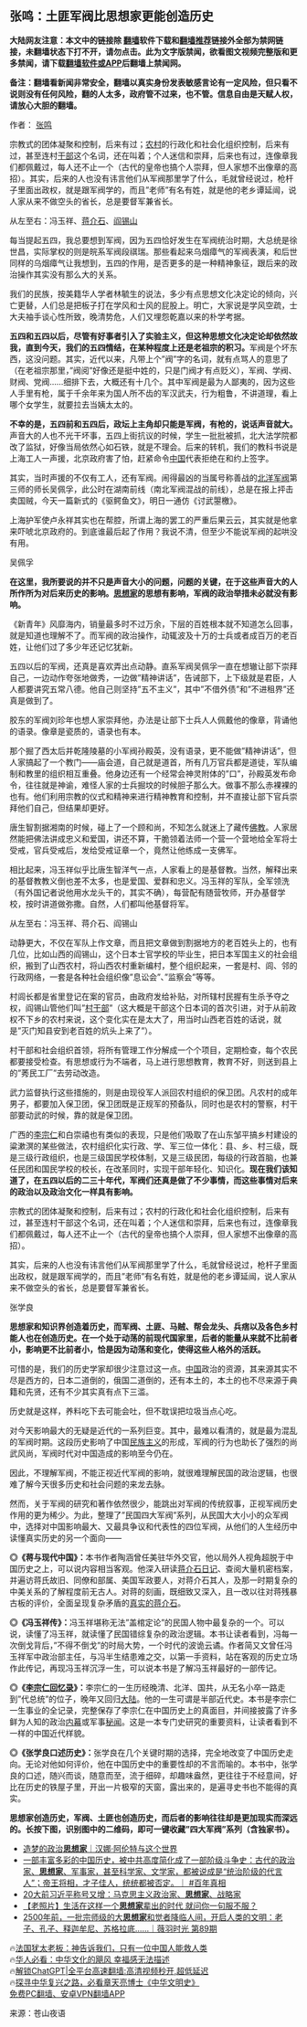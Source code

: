  <!-- 面包屑导航 --> <h2>张鸣：土匪军阀比思想家更能创造历史</h2> <p class="notice"><b>大陆网友注意：本文中的链接除 <a href="https://github.com/bannedbook/fanqiang" >翻墙</a>软件下载和<a href="https://github.com/killgcd/justmysocks/blob/master/README.md">翻墙推荐</a>链接外全部为禁网链接，未翻墙状态下打不开，请勿点击。此为文字版禁闻，欲看图文视频完整版和更多禁闻，请下载<a href="https://github.com/bannedbook/fanqiang">翻墙软件或APP</a>后翻墙上禁闻网。</p><p>备注：翻墙看新闻非常安全，翻墙以真实身份发表敏感言论有一定风险，但只看不说则没有任何风险，翻的人太多，政府管不过来，也不管。信息自由是天赋人权，请放心大胆的翻墙。</b></p>  <div class="entry"> <p>作者： <a href="https://www.bannedbook.org/bnews/tag/%e5%bc%a0%e9%b8%a3/" class="st_tag internal_tag" rel="tag" title="标签 张鸣 下的日志">张鸣</a></p> <p id="summary">宗教式的团体凝聚和控制，后来有过；<a href="https://www.bannedbook.org/bnews/tag/%E5%86%9C%E6%9D%91/" class="st_tag internal_tag" rel="tag" title="标签 农村 下的日志">农村</a>的行政化和社会化组织控制，后来有过，甚至连村<a href="https://www.bannedbook.org/bnews/tag/%E5%B9%B2%E9%83%A8/" class="st_tag internal_tag" rel="tag" title="标签 干部 下的日志">干部</a>这个名词，还在叫着；个人迷信和崇拜，后来也有过，连像章我们都佩戴过，每人还不止一个（古代的皇帝也搞个人崇拜，但人家想不出像章的高招）。其实，后来的人也没有讳言他们从军阀那里学了什么，毛就曾经说过，枪杆子里面出政权，就是跟军阀学的，而且&#8221;老师&#8221;有名有姓，就是他的老乡谭延闿，说人家从来不做空头的省长，总是要督军兼省长。</p> <p id="conimg">从左至右：冯玉祥、<a href="https://www.bannedbook.org/bnews/tag/%e8%92%8b%e4%bb%8b%e7%9f%b3/" class="st_tag internal_tag" rel="tag" title="标签 蒋介石 下的日志">蒋介石</a>、<a href="https://www.bannedbook.org/bnews/tag/%E9%98%8E%E9%94%A1%E5%B1%B1/" class="st_tag internal_tag" rel="tag" title="标签 阎锡山 下的日志">阎锡山</a></p> <p>每当提起五四，我总要想到军阀，因为五四恰好发生在军阀统治时期，大总统是徐世昌，实际掌权的则是皖系军阀段祺瑞。那些看起来乌烟瘴气的军阀表演，和后世同样的乌烟瘴气让我想到，五四的作用，是否更多的是一种精神象征，跟后来的政治操作其实没有那么大的关系。</p> <p>我们的民族，按美籍华人学者林毓生的说法，多少有点思想文化决定论的倾向，兴亡更替，人们总是把板子打在学风和士风的屁股上。明亡，大家说是学风空疏，士大夫袖手谈心性所致，晚清势危，人们又埋怨乾嘉以来的朴学考据。</p> <p><strong>五四和五四以后，尽管有好事者引入了实验主义，但这种思想文化决定论却依然故我，直到今天，我们的五四情结，在某种程度上还是老祖宗的积习。</strong>军阀是个坏东西，这没问题。其实，近代以来，凡带上个&#8221;阀&#8221;字的名词，就有点骂人的意思了（在老祖宗那里，&#8221;阀阅&#8221;好像还是挺中姓的，只是门阀才有点贬义），军阀、学阀、财阀、党阀……细排下去，大概还有十几个。其中军阀是最为人鄙夷的，因为这些人手里有枪，属于千余年来为国人所不齿的军汉武夫，行为粗鲁，不讲道理，看上哪个女学生，就要拉去当姨太太的。</p> <p><strong>不幸的是，五四前和五四后，政坛上主角却只能是军阀，有枪的，说话声音就大。</strong>声音大的人也不光干坏事，五四上街抗议的时候，学生一批批被抓，北大法学院都改了监狱，好像当局依然心如石铁，就是不理会。后来的转机，我们的教科书说是上海工人一声援，北京政府害了怕，赶紧命令<span class='wp_keywordlink_affiliate'><a href="https://www.bannedbook.org/" title="中国" target="_blank">中国</a></span>代表拒绝在和约上签字。</p> <p>其实，当时声援的不仅有工人，还有军阀。闹得最凶的当属号称善战的<span class='wp_keywordlink'><a href="https://www.bannedbook.org/forum2/topic173.html" title="北洋军阀史话" target="_blank">北洋军阀</a></span>第三师的师长吴佩孚，此公时在湖南前线（南北军阀混战的前线），总是在报上抨击卖国贼，今天一篇新式的《驱鳄鱼文》，明日一通仿《讨武曌檄》。</p> <p>上海护军使卢永祥其实也在帮腔，所谓上海的罢工的严重后果云云，其实就是他拿来吓唬北京政府的。到底谁最后起了作用？我说不清，但至少不能说军阀的起哄没有用。</p> <p>吴佩孚</p> <p><strong>在这里，我所要说的并不只是声音大小的问题，问题的关键，在于这些声音大的人所作所为对后来历史的影响。</strong><strong><a href="https://www.bannedbook.org/bnews/tag/%e6%80%9d%e6%83%b3%e5%ae%b6/" class="st_tag internal_tag" rel="tag" title="标签 思想家 下的日志">思想家</a>的思想有影响，军阀的政治举措未必就没有影响。</strong></p> <p>《新青年》风靡海内，销量最多时不过万余，下层的百姓根本就不知道怎么回事，就是知道也理解不了。而军阀的政治操作，动辄波及十万的士兵或者成百万的老百姓，让他们过了多少年还记忆犹新。</p> <p>五四以后的军阀，还真是喜欢弄出点动静。直系军阀吴佩孚一直在想辙让部下崇拜自己，一边动作夸张地做秀，一边做&#8221;精神讲话&#8221;，告诫部下，上下级就是君臣，人人都要讲究五常八德。他自己则坚持&#8221;五不主义&#8221;，其中&#8221;不借外债&#8221;和&#8221;不进租界&#8221;还真是做到了。</p> <p>胶东的军阀刘珍年也想人家崇拜他，办法是让部下士兵人人佩戴他的像章，背诵他的语录。像章是瓷质的，语录也有本。</p> <p>那个掘了西太后并乾隆陵墓的小军阀孙殿英，没有语录，更不能做&#8221;精神讲话&#8221;，但人家搞起了一个教门——庙会道，自己就是道首，所有几万官兵都是道徒，军队编制和教里的组织相互重叠。他身边还有一个经常会神灵附体的&#8221;口&#8221;，孙殿英发布命令，往往就是神谕，难怪人家的士兵掘坟的时候胆子那么大。做事不那么赤裸裸的也有。他们利用宗教的仪式和精神来进行精神教育和控制，并不直接让部下官兵崇拜他们自己，但结果却更好。</p> <p>唐生智割据湘南的时候，碰上了一个顾和尚，不知怎么就迷上了藏传<span class='wp_keywordlink'><a href="https://www.qi-gong.me/buddhism/" title="佛教" target="_blank">佛教</a></span>。人家居然能把佛法讲成忠义和爱国，讲还不算，干脆领着法师一个营一个营地给全军将士受戒，官兵受戒后，发给受戒证章一个，竟然让他练成一支佛军。</p> <p>相比起来，冯玉祥似乎比唐生智洋气一点，人家看上的是基督教。当然，解释出来的基督教教义倒也差不太多，也是爱国、爱群和忠义。冯玉祥的军队，全军领洗（有外国记者说他用水龙头干的，其实不确），每营配有随营牧师，开办基督学校，按时讲道做弥撒。自然，人们都叫他基督将军。</p> <p>从左至右：冯玉祥、蒋介石、阎锡山</p> <p>动静更大，不仅在军队上作文章，而且把文章做到割据地方的老百姓头上的，也有几位，比如山西的阎锡山，这个日本士官学校的毕业生，把日本军国主义的社会组织，搬到了山西农村，将山西农村重新编村，整个组织起来，一套是村、闾、邻的行政网络，一套是各种社会组织像&#8221;息讼会&#8221;、&#8221;监察会&#8221;等等。</p> <p>村闾长都是省里登记在案的官员，由政府发给补贴，对所辖村民握有生杀予夺之权，阎锡山管他们叫&#8221;<a href="https://www.bannedbook.org/bnews/tag/%e6%9d%91%e5%b9%b2%e9%83%a8/" class="st_tag internal_tag" rel="tag" title="标签 村干部 下的日志">村干部</a>&#8221;（这大概是干部这个日本词的首次引进，对于从前政权不下乡的农村来说，这个变化实在是太大了，用当时山西老百姓的话说，就是&#8221;灭门知县安到老百姓的炕头上来了&#8221;）。</p>  <p>村干部和社会组织首领，将所有管理工作分解成一个个项目，定期检查，每个农民都要接受检查。有思想或行为不端者，马上进行思想教育，教育不好，则送到县上的&#8221;莠民工厂&#8221;去劳动改造。</p> <p>武力监督执行这些措施的，则是由现役军人派回农村组织的保卫团。凡农村的成年男子，都要加入保卫团，保卫团既是正规军的预备队，同时也是农村的警察，村干部要动武的时候，靠的就是保卫团。</p> <p>广西的<a href="https://www.bannedbook.org/bnews/tag/%e6%9d%8e%e5%ae%97%e4%bb%81/" class="st_tag internal_tag" rel="tag" title="标签 李宗仁 下的日志">李宗仁</a>和白崇禧也有类似的表现，只是他们吸取了在山东邹平搞乡村建设的粱漱溟的某些做法，农村组织化实行政、学、军三位一体化：县、乡、村三级，既是三级行政组织，也是三级国民学校体制，又是三级民团，每级的行政首脑，也兼任民团和国民学校的校长，在改革同时，实现干部年轻化、知识化。<strong>现在我们该知道了，在五四以后的二三十年代，军阀们还真是做了不少事情，而这些事情对后来的政治以及政治文化一样具有影响。</strong></p> <p>宗教式的团体凝聚和控制，后来有过；农村的行政化和社会化组织控制，后来有过，甚至连村干部这个名词，还在叫着；个人迷信和崇拜，后来也有过，连像章我们都佩戴过，每人还不止一个（古代的皇帝也搞个人崇拜，但人家想不出像章的高招）。</p> <p>其实，后来的人也没有讳言他们从军阀那里学了什么，毛就曾经说过，枪杆子里面出政权，就是跟军阀学的，而且&#8221;老师&#8221;有名有姓，就是他的老乡谭延闿，说人家从来不做空头的省长，总是要督军兼省长。</p> <p>张学良</p> <p><strong>思想家和知识界创造着历史，而军阀、土匪、马贼、帮会龙头、兵痞以及各色乡村能人也在创造历史。</strong><strong>在一个处于动荡的前现代国家里，后者的能量从来就不比前者小，影响更不比前者小，恰是因为动荡和变化，使得这些人格外的活跃。</strong></p> <p>可惜的是，我们的历史学家却很少注意过这一点。<a href="https://www.bannedbook.org/bnews/tag/%E4%B8%AD%E5%9B%BD/" class="st_tag internal_tag" rel="tag" title="标签 中国 下的日志">中国</a>政治的资源，其来源其实不尽是西方的，日本二道倒的，俄国二道倒的，还有本土的，本土的也不尽来源于典籍和先贤，还有不少其实真有点下三滥。</p> <p>历史就是这样，养料吃下去可能会吐，但不耽误把垃圾当点心吃。</p> <p>对今天影响最大的无疑是近代的一系列巨变。其中，最难以看清的，就是最为混乱的军阀时期。这段历史影响了中国<span class='wp_keywordlink'><a href="https://www.bannedbook.org/forum11/topic333.html" title="禁片：民族主义和三座大山" target="_blank">民族主义</a></span>的形成，军阀的行为也助长了强烈的尚武风尚，军阀时代对中国造成的影响至今仍在。</p>  <p>因此，不理解军阀，不能正视近代军阀的影响，就很难理解民国的政治逻辑，也很难了解今天很多历史和社会问题的来龙去脉。</p> <p>然而，关于军阀的研究和著作依然很少，能跳出对军阀的传统叙事，正视军阀历史作用的更为稀少。为此，整理了&#8221;民国四大军阀&#8221;系列，从民国大大小小的众军阀中，选择对中国影响最大、又最具争议和代表性的四位军阀，从他们的人生经历中读懂真实历史的另一个面向——</p> <p><strong>◎《蒋与现代中国》：</strong>本书作者陶涵曾任美驻华外交官，他以局外人视角超脱于中国历史之上，可以说内容相当客观。他深入研读<span class='wp_keywordlink'><a href="https://www.bannedbook.org/forum2/topic2213.html" title="《蒋介石日记》" target="_blank">蒋介石日记</a></span>、查阅大量机密档案，并遍访蒋氏故旧、同僚和部属、美国军政要人，对蒋介石其人，及那一时期复杂的中美关系的了解程度前无古人。对蒋的刻画，既细致又深入，且一改以往对蒋残暴古板的评价，全面呈现复杂矛盾的<span class='wp_keywordlink'><a href="https://www.bannedbook.org/forum2/topic1633.html" title="杨天石《找寻真实的蒋介石》" target="_blank">真实的蒋介石</a></span>。</p> <p><strong>◎《冯玉祥传》：</strong>冯玉祥堪称无法&#8221;盖棺定论&#8221;的民国人物中最复杂的一个。可以说，读懂了冯玉祥，就读懂了民国错综复杂的政治逻辑。本书让读者看到，冯每一次倒戈背后，&#8221;不得不倒戈&#8221;的时局大势，一个时代的波诡云谲。作者简又文曾任冯玉祥军中政治部主任，与冯半生结患难之交，以第一手资料，站在客观的历史立场作此传记，再现冯玉祥沉浮一生，可以说本书是了解冯玉祥最好的一部传记。</p> <p><strong>◎《<span class='wp_keywordlink'><a href="https://www.bannedbook.org/forum2/topic1575.html" title="唐德刚《李宗仁回忆录》" target="_blank">李宗仁回忆录</a></span>》：</strong>李宗仁的一生历经晚清、北洋、国共，从无名小卒一路走到&#8221;代总统&#8221;的位子，晚年又回归<span class='wp_keywordlink_affiliate'><a href="https://www.bannedbook.org/" title="大陆" target="_blank">大陆</a></span>。他的一生可谓是半部近代史。本书是李宗仁一生事业的全记录，完整保存了李宗仁在中国历史上的真面目，并间接披露了许多鲜为人知的政治<span class='wp_keywordlink_affiliate'><a href="https://www.bannedbook.org/bnews/ccpdope/" title="中共高层内幕" target="_blank">内幕</a></span>或军事<span class='wp_keywordlink'><a href="https://www.bannedbook.org/forum8/" title="中国禁文秘闻" target="_blank">秘闻</a></span>。这是一本专门史研究的重要资料，让读者看到不一样的中国近代样貌。</p> <p><strong>◎《张学良口述历史》：</strong>张学良在几个关键时期的选择，完全地改变了中国历史走向。无论对他如何评价，他在中国历史中的重要性却的不言而喻的。本书中，张学良的口述，随兴而谈，随意而至，流于细碎，却趣味盎然，更往往于不经意间，好比在历史的铁屋子里，开出一片极窄的天窗，露出来的，是遍寻史书也不能得的真实。</p> <p><strong>思想家创造历史，军阀、土匪也创造历史，而后者的影响往往却是更加现实而深远的。长按下图，识别图中的二维码，即可一键收藏&#8221;四大军阀&#8221;系列（含独家书）。</strong></p> <p><strong></strong></p> <!--<div id="taboola-mid-1"></div>--><ul class='op-related-articles' title='相关阅读'> <li><a href='https://www.bannedbook.org/bnews/baitai/20230523/1887565.html' target='_blank'>造梦的政治<b>思想家</b>｜汉娜·阿伦特与这个世界</a></li> <li><a href='https://www.bannedbook.org/bnews/sohnews/20230501/1878657.html' target='_blank'>一部丰富多彩的中国历史，被中共高度简化成了一部阶级斗争史：古代的政治家、<b>思想家</b>、军事家，甚至科学家、文学家，都被说成是“统治阶级的代言人”；帝王将相，才子佳人，统统都被否定。｜ #百年真相</a></li> <li><a href='https://www.bannedbook.org/bnews/headline/20220927/1790128.html' target='_blank'>20大前习近平称号又增：马克思主义政治家、<b>思想家</b>、战略家</a></li> <li><a href='https://www.bannedbook.org/bnews/lifebaike/20220726/1763206.html' target='_blank'>【老照片】生活在这样一个<b>思想家</b>辈出的时代 就问你一句服不服？</a></li> <li><a href='https://www.bannedbook.org/bnews/bannedvideo/20220502/1727361.html' target='_blank'>2500年前，一批宗师级的大<b>思想家</b>和觉者降临人间，开启人类的文明：老子、孔子、释迦牟尼、苏格拉底……｜薇羽时光 第89期</a></li> </ul> <p class="texttj"> 🔥<a href="https://www.bannedbook.org/bnews/ssgc/20230219/1850782.html" target="_blank">法国犹太老板：神告诉我们，只有一位中国人能救人类</a><br/> 🔥<a href="https://www.bannedbook.org/bnews/comments/20220220/1694796.html" target="_blank">华人必看：中华文化的飓风 幸福感无法描述</a><br/> 🔥<a href="https://github.com/bannedbook/fanqiang/wiki/V2ray%E6%9C%BA%E5%9C%BA" target="_blank">解锁ChatGPT|全平台高速翻墙:高清视频秒开,超低延迟</a><br/> 🔥<a href="https://www.bannedbook.org/bnews/comments/20220808/1768773.html" target="_blank">探寻中华复兴之路，必看章天亮博士《中华文明史》</a><br/> <a href="https://github.com/bannedbook/fanqiang/wiki/%E7%A6%81%E9%97%BB%E7%BD%91%E5%AE%89%E5%8D%93%E7%BF%BB%E5%A2%99%E6%96%B0%E9%97%BBAPP" target="_blank">免费PC翻墙、安卓VPN翻墙APP</a><br/> </p><p class="src-info">来源：苍山夜语 </p> <a name='sharetosocial'></a> <div style="margin-bottom:5px;padding-bottom:5px;clear:both"> <div id="archive-pix-1" class="banner-ads"> <!-- AuctionX Display platform tag START --> <div id="27602x728x90x621x_ADSLOT1" clicktrack="%%CLICK_URL_ESC%%"></div>  <!-- AuctionX Display platform tag END --> </div> <div id="archive-pix-2" class="banner-ads"> <!-- AuctionX Display platform tag START --> <div id="27556x300x250x621x_ADSLOT1" clicktrack="%%CLICK_URL_ESC%%" style="margin:0 auto;text-align:center"></div>  <!-- AuctionX Display platform tag END --> </div> </div>  <div id="archive-pix-1" class="banner-ads"> <!-- AuctionX Display platform tag START --> <div id="27603x728x90x621x_ADSLOT1" clicktrack="%%CLICK_URL_ESC%%"></div>  <!-- AuctionX Display platform tag END --> </div> </div><!--END ENTRY--> 